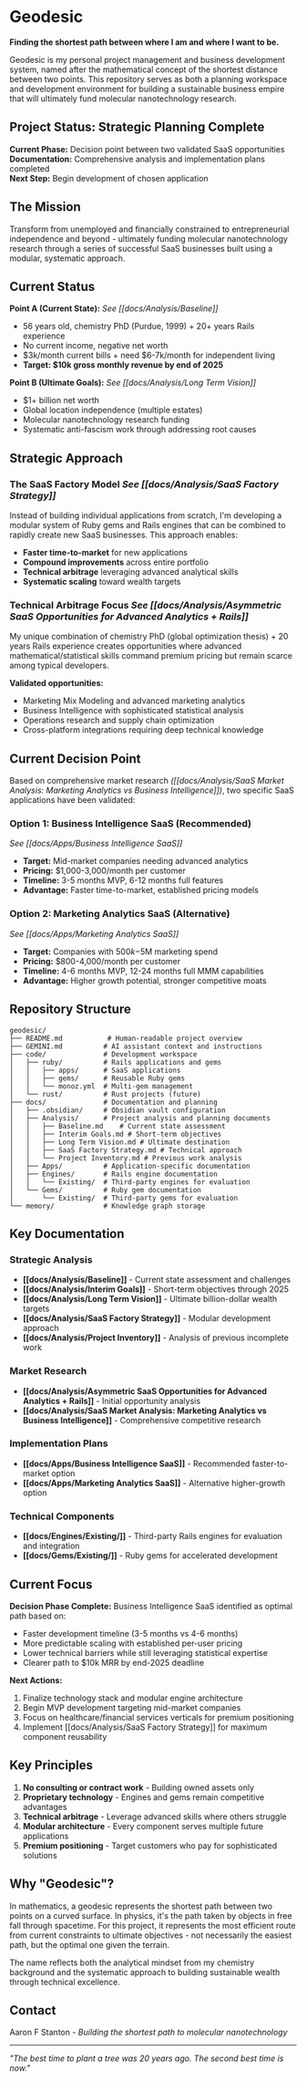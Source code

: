 # Geodesic

**Finding the shortest path between where I am and where I want to be.**

Geodesic is my personal project management and business development system, named after the mathematical concept of the shortest distance between two points. This repository serves as both a planning workspace and development environment for building a sustainable business empire that will ultimately fund molecular nanotechnology research.

## Project Status: Strategic Planning Complete

**Current Phase:** Decision point between two validated SaaS opportunities  
**Documentation:** Comprehensive analysis and implementation plans completed  
**Next Step:** Begin development of chosen application

## The Mission

Transform from unemployed and financially constrained to entrepreneurial independence and beyond - ultimately funding molecular nanotechnology research through a series of successful SaaS businesses built using a modular, systematic approach.

## Current Status

**Point A (Current State):** *See [[docs/Analysis/Baseline]]*
- 56 years old, chemistry PhD (Purdue, 1999) + 20+ years Rails experience
- No current income, negative net worth
- $3k/month current bills + need $6-7k/month for independent living
- **Target: $10k gross monthly revenue by end of 2025**

**Point B (Ultimate Goals):** *See [[docs/Analysis/Long Term Vision]]*
- $1+ billion net worth
- Global location independence (multiple estates)
- Molecular nanotechnology research funding
- Systematic anti-fascism work through addressing root causes

## Strategic Approach

### The SaaS Factory Model *See [[docs/Analysis/SaaS Factory Strategy]]*
Instead of building individual applications from scratch, I'm developing a modular system of Ruby gems and Rails engines that can be combined to rapidly create new SaaS businesses. This approach enables:

- **Faster time-to-market** for new applications
- **Compound improvements** across entire portfolio
- **Technical arbitrage** leveraging advanced analytical skills
- **Systematic scaling** toward wealth targets

### Technical Arbitrage Focus *See [[docs/Analysis/Asymmetric SaaS Opportunities for Advanced Analytics + Rails]]*
My unique combination of chemistry PhD (global optimization thesis) + 20 years Rails experience creates opportunities where advanced mathematical/statistical skills command premium pricing but remain scarce among typical developers.

**Validated opportunities:**
- Marketing Mix Modeling and advanced marketing analytics
- Business Intelligence with sophisticated statistical analysis
- Operations research and supply chain optimization
- Cross-platform integrations requiring deep technical knowledge

## Current Decision Point

Based on comprehensive market research *([[docs/Analysis/SaaS Market Analysis: Marketing Analytics vs Business Intelligence]])*, two specific SaaS applications have been validated:

### Option 1: Business Intelligence SaaS (Recommended)
*See [[docs/Apps/Business Intelligence SaaS]]*
- **Target:** Mid-market companies needing advanced analytics
- **Pricing:** $1,000-3,000/month per customer
- **Timeline:** 3-5 months MVP, 6-12 months full features
- **Advantage:** Faster time-to-market, established pricing models

### Option 2: Marketing Analytics SaaS (Alternative)
*See [[docs/Apps/Marketing Analytics SaaS]]*
- **Target:** Companies with $500k-$5M marketing spend
- **Pricing:** $800-4,000/month per customer  
- **Timeline:** 4-6 months MVP, 12-24 months full MMM capabilities
- **Advantage:** Higher growth potential, stronger competitive moats

## Repository Structure

```
geodesic/
├── README.md           # Human-readable project overview
├── GEMINI.md          # AI assistant context and instructions
├── code/              # Development workspace
│   ├── ruby/          # Rails applications and gems
│   │   ├── apps/      # SaaS applications
│   │   ├── gems/      # Reusable Ruby gems
│   │   └── monoz.yml  # Multi-gem management
│   └── rust/          # Rust projects (future)
├── docs/              # Documentation and planning
│   ├── .obsidian/     # Obsidian vault configuration
│   ├── Analysis/      # Project analysis and planning documents
│   │   ├── Baseline.md    # Current state assessment
│   │   ├── Interim Goals.md # Short-term objectives
│   │   ├── Long Term Vision.md # Ultimate destination
│   │   ├── SaaS Factory Strategy.md # Technical approach
│   │   └── Project Inventory.md # Previous work analysis
│   ├── Apps/          # Application-specific documentation
│   ├── Engines/       # Rails engine documentation
│   │   └── Existing/  # Third-party engines for evaluation
│   └── Gems/          # Ruby gem documentation
│       └── Existing/  # Third-party gems for evaluation
└── memory/            # Knowledge graph storage
```

## Key Documentation

### Strategic Analysis
- **[[docs/Analysis/Baseline]]** - Current state assessment and challenges
- **[[docs/Analysis/Interim Goals]]** - Short-term objectives through 2025
- **[[docs/Analysis/Long Term Vision]]** - Ultimate billion-dollar wealth targets
- **[[docs/Analysis/SaaS Factory Strategy]]** - Modular development approach
- **[[docs/Analysis/Project Inventory]]** - Analysis of previous incomplete work

### Market Research  
- **[[docs/Analysis/Asymmetric SaaS Opportunities for Advanced Analytics + Rails]]** - Initial opportunity analysis
- **[[docs/Analysis/SaaS Market Analysis: Marketing Analytics vs Business Intelligence]]** - Comprehensive competitive research

### Implementation Plans
- **[[docs/Apps/Business Intelligence SaaS]]** - Recommended faster-to-market option
- **[[docs/Apps/Marketing Analytics SaaS]]** - Alternative higher-growth option

### Technical Components
- **[[docs/Engines/Existing/]]** - Third-party Rails engines for evaluation and integration
- **[[docs/Gems/Existing/]]** - Ruby gems for accelerated development

## Current Focus

**Decision Phase Complete:** Business Intelligence SaaS identified as optimal path based on:
- Faster development timeline (3-5 months vs 4-6 months)
- More predictable scaling with established per-user pricing
- Lower technical barriers while still leveraging statistical expertise  
- Clearer path to $10k MRR by end-2025 deadline

**Next Actions:**
1. Finalize technology stack and modular engine architecture
2. Begin MVP development targeting mid-market companies
3. Focus on healthcare/financial services verticals for premium positioning
4. Implement [[docs/Analysis/SaaS Factory Strategy]] for maximum component reusability

## Key Principles

1. **No consulting or contract work** - Building owned assets only
2. **Proprietary technology** - Engines and gems remain competitive advantages
3. **Technical arbitrage** - Leverage advanced skills where others struggle
4. **Modular architecture** - Every component serves multiple future applications
5. **Premium positioning** - Target customers who pay for sophisticated solutions

## Why "Geodesic"?

In mathematics, a geodesic represents the shortest path between two points on a curved surface. In physics, it's the path taken by objects in free fall through spacetime. For this project, it represents the most efficient route from current constraints to ultimate objectives - not necessarily the easiest path, but the optimal one given the terrain.

The name reflects both the analytical mindset from my chemistry background and the systematic approach to building sustainable wealth through technical excellence.

## Contact

Aaron F Stanton - *Building the shortest path to molecular nanotechnology*

---

*"The best time to plant a tree was 20 years ago. The second best time is now."*
